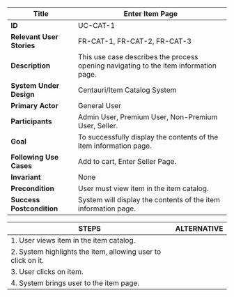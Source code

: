 

|Title |   Enter Item Page     |
|---------|---------|
|**ID**|    UC-CAT-1      |
|**Relevant User Stories**|    FR-CAT-1, FR-CAT-2, FR-CAT-3      |
|**Description**|     This use case describes the process opening navigating to the item information page.     |
|**System Under Design**|     Centauri/Item Catalog System       |
|**Primary Actor**|     General User        |
|**Participants**|     Admin User, Premium User, Non-Premium User, Seller.       |
|**Goal**|     To successfully display the contents of the item information page.       |
|**Following Use Cases**|     Add to cart, Enter Seller Page.       |
|**Invariant**|     None       |
|**Precondition**|     User must view item in the item catalog.     |
|**Success Postcondition**|     System will display the contents of the item information page.      |


|**STEPS**|**ALTERNATIVE**|
|---------|---------|
| 1. User views item in the item catalog.     |         |
| 2. System highlights the item, allowing user to click on it.     |         |
| 3. User clicks on item.     |         |
| 4. System brings user to the item page.     |         |
